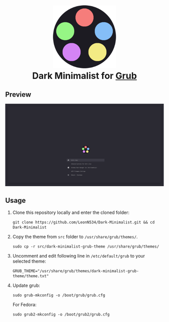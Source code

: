 <h1 align="center"> 
    <img src="../../assets/palette/logo/Dark Minimalist logo.png" width="200" alt="Logo"><br/>
    Dark Minimalist for <a href="https://www.gnu.org/software/grub/">Grub</a>
</h1>

## Preview

<img src="assets/preview.png"/>

## Usage

1. Clone this repository locally and enter the cloned folder:

    ```shell
    git clone https://github.com/LeonN534/Dark-Minimalist.git && cd Dark-Minimalist
    ```

2. Copy the theme from `src` folder to
`/usr/share/grub/themes/`.

    ```shell
    sudo cp -r src/dark-minimalist-grub-theme /usr/share/grub/themes/
    ```

3. Uncomment and edit following line in `/etc/default/grub` to your selected
   theme:

    ```shell
    GRUB_THEME="/usr/share/grub/themes/dark-minimalist-grub-theme/theme.txt"
    ```

4. Update grub:

    ```shell
    sudo grub-mkconfig -o /boot/grub/grub.cfg
    ```

    For Fedora:

    ```shell
    sudo grub2-mkconfig -o /boot/grub2/grub.cfg
    ```